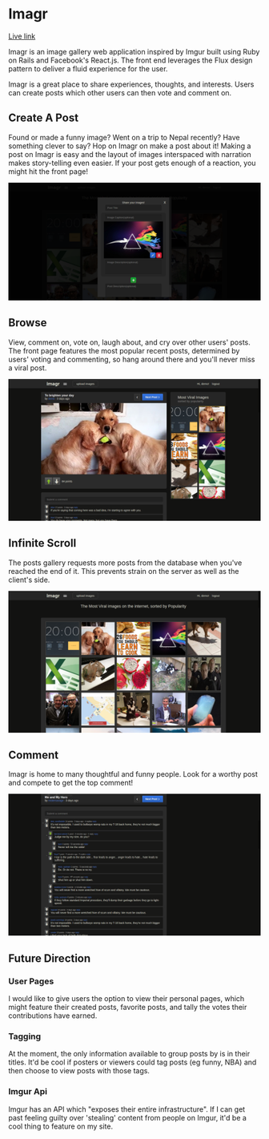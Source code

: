# Imagr

[Live link][heroku]

[heroku]: http://www.imagr.us

Imagr is an image gallery web application inspired by Imgur built using Ruby on Rails and Facebook's React.js. The front end leverages the Flux design pattern to deliver a fluid experience for the user.

Imagr is a great place to share experiences, thoughts, and interests. Users can create posts which other users can then vote and comment on.

## Create A Post

Found or made a funny image? Went on a trip to Nepal recently? Have something clever to say? Hop on Imagr on make a post about it! Making a post on Imagr is easy and the layout of images interspaced with narration makes story-telling even easier. If your post gets enough of a reaction, you might hit the front page!

![create]

## Browse

View, comment on, vote on, laugh about, and cry over other users' posts. The front page features the most popular recent posts, determined by users' voting and commenting, so hang around there and you'll never miss a viral post.

![post]

## Infinite Scroll

The posts gallery requests more posts from the database when you've reached the end of it. This prevents strain on the server as well as the client's side.

![index]

## Comment

Imagr is home to many thoughtful and funny people. Look for a worthy post and compete to get the top comment!

![comments]

## Future Direction

### User Pages

I would like to give users the option to view their personal pages, which might feature their created posts, favorite posts, and tally the votes their contributions have earned.

### Tagging

At the moment, the only information available to group posts by is in their titles. It'd be cool if posters or viewers could tag posts (eg funny, NBA) and then choose to view posts with those tags.

### Imgur Api

Imgur has an API which "exposes their entire infrastructure". If I can get past feeling guilty over 'stealing' content from people on Imgur, it'd be a cool thing to feature on my site.

[index]: ./docs/screenshots/index.png
[create]: ./docs/screenshots/create.png
[post]: ./docs/screenshots/post.png
[comments]: ./docs/screenshots/comments.png
